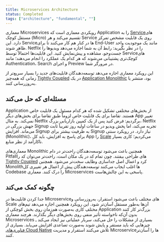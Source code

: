 ```yaml
---
title: Microservices Architecture
status: Completed
tags: ["architecture", "fundamental", ""]
---
```


معماری Microservices رویکردی معماری است که Application را به [Service](/service/)های مستقل کوچک (Micro) تقسیم می‌کند و هر Service روی یک قابلیت مشخص تمرکز دارد. این Serviceها در کنار هم کار می‌کنند تا برای End-User مانند یک موجودیت واحد ظاهر شوند. Netflix را در نظر بگیرید: رابط آن به شما اجازه می‌دهد ویدیوها را جست‌وجو، مشاهده و پیش‌نمایش کنید. این قابلیت‌ها احتمالاً توسط Serviceهای کوچک‌تری پشتیبانی می‌شوند که هر کدام یک عملکرد را انجام می‌دهند؛ مانند Authentication، Search و اجرای Preview در مرورگر شما.

این رویکرد معماری اجازه می‌دهد توسعه‌دهندگان قابلیت‌های جدید را بسیار سریع‌تر از زمانی که همه‌چیز [Tightly Coupled](/tightly-coupled-architecture/) در یک [Application Monolithic](/monolithic-apps/) بود، منتشر یا به‌روزرسانی کنند.

## مسئله‌ای که حل می‌کند

Application از بخش‌های مختلفی تشکیل شده که هر کدام مسئول یک قابلیت خاص هستند. تقاضا برای یک قابلیت خاص لزوماً طبق تقاضا برای بخش‌های دیگر App تغییر نمی‌کند. به مثال Netflix برگردیم: فرض کنید پس از یک کمپین بازاریابی بزرگ، Netflix جهش بزرگی در Signup تجربه می‌کند، اما پخش ویدیو در ساعات اولیه روز تقریباً ثابت می‌ماند. افزایش Signup به ظرفیت بیشتر برای Signup نیاز دارد. در رویکرد سنتی (Monolithic)، برای پاسخ به افزایش، باید کل App را [Scale](/scalability/) می‌کردیم؛ کاری بسیار ناکارآمد از نظر منابع.

معماری‌های Monolithic همچنین باعث می‌شود توسعه‌دهندگان راحت‌تر در دام Pitfallهای طراحی بیفتند. چون تمام کد در یک مکان است، راحت‌تر می‌توان کد را [Tightly Coupled](/tightly-coupled-architecture/) کرد و اعمال اصل جداسازی وظایف سخت‌تر می‌شود. همچنین Monolithها اغلب ایجاب می‌کنند توسعه‌دهندگان پیش از اعمال هر تغییری کل Codebase را درک کنند. معماری Microservices پاسخی به این چالش‌هاست.

## چگونه کمک می‌کند

جدا کردن قابلیت‌ها در Microserviceهای مختلف باعث می‌شود استقرار، به‌روزرسانی و Scale آن‌ها به‌طور مستقل آسان‌تر شود. این رویکرد همچنین اجازه می‌دهد تیم‌های مختلفِ کاری به‌صورت هم‌زمان روی بخش کوچکی از Application بزرگ‌تر کار کنند بدون آن‌که ناخواسته تأثیر منفی روی بخش‌های دیگر بگذارند. هرچند معماری Microservices بسیاری از مشکلات را حل می‌کند، سربار عملیاتی نیز ایجاد می‌کند ـ چیزهایی که باید مستقر و پایش شوند به‌صورت تصاعدی افزایش می‌یابد. بسیاری از [فناوری‌های Cloud Native](/cloud-native-tech/) تلاش می‌کنند استقرار و مدیریت Microserviceها را آسان‌تر کنند.
